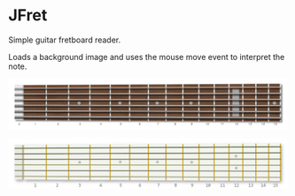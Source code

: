 # JFret

Simple guitar fretboard reader.

Loads a background image and uses the mouse move event to interpret the note.

![GitHub Logo](/fretbrd.bmp)

![GitHub Logo](/fretbrd2.bmp)

